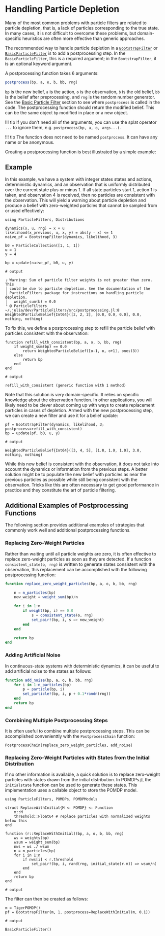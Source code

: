 # Handling Particle Depletion

Many of the most common problems with particle filters are related to particle depletion, that is, a lack of particles corresponding to the true state. In many cases, it is not difficult to overcome these problems, but domain-specific heuristics are often more effective than generic approaches.

The recommended way to handle particle depletion in a [`BootstrapFilter`](@ref) or [`BasicParticleFilter`](@ref) is to add a postprocessing step. In the `BasicParticleFilter`, this is a required argument; in the `BootstrapFilter`, it is an optional keyword argument.

A postprocessing function takes 6 arguments:
```julia
postprocess(bp, a, o, b, bb, rng)
```
`bp` is the new belief, `a` is the action, `o` is the observation, `b` is the old belief, `bb` is the belief after preprocessing, and `rng` is the random number generator. See the [Basic Particle Filter](@ref) section to see where `postprocess` is called in the code. The postprocessing function should return the modified belief. This can be the same object `bp` modified in place or a new object.

!!! tip
    If you don't need all of the arguments, you can use the splat operator `...` to ignore them, e.g. `postprocess(bp, a, o, args...)`.

!!! tip
    The function does not need to be named `postprocess`. It can have any name or be anonymous.

Creating a postprocessing function is best illustrated by a simple example:

## Example

In this example, we have a system with integer states states and actions, deterministic dynamics, and an observation that is uniformly distributed over the current state plus or minus 1. If all state particles start 1, action 1 is taken, and observation 4 is received, then no particles are consistent with the observation. This will yield a warning about particle depletion and produce a belief with zero-weighted particles that cannot be sampled from or used effectively: 

```jldoctest depletion
using ParticleFilters, Distributions

dynamics(x, u, rng) = x + u
likelihood(x_previous, u, x, y) = abs(y - x) <= 1
naive_pf = BootstrapFilter(dynamics, likelihood, 3)

b0 = ParticleCollection([1, 1, 1])
u = 1
y = 4

bp = update(naive_pf, b0, u, y)

# output

┌ Warning: Sum of particle filter weights is not greater than zero. This
│ could be due to particle depletion. See the documentation of the
│ ParticleFilters package for instructions on handling particle depletion.
│   weight_sum(b) = 0.0
└ @ ParticleFilters ~/.julia/dev/ParticleFilters/src/postprocessing.jl:8
WeightedParticleBelief{Int64}([2, 2, 2], [0.0, 0.0, 0.0], 0.0, nothing, nothing)

```

To fix this, we define a postprocessing step to refill the particle belief with particles consistent with the observation:

```jldoctest depletion; output=false
function refill_with_consistent(bp, a, o, b, bb, rng)
    if weight_sum(bp) == 0.0
        return WeightedParticleBelief([o-1, o, o+1], ones(3))
    else
        return bp
    end
end

# output

refill_with_consistent (generic function with 1 method)

```

Note that this solution is *very* domain-specific. It relies on specific knowledge about the observation function. In other applications, you will likely need to be clever about coming up with ways to create replacement particles in cases of depletion.
Armed with the new postprocessing step, we can create a new filter and use it for a belief update:

```jldoctest depletion
pf = BootstrapFilter(dynamics, likelihood, 3; postprocess=refill_with_consistent)
bp = update(pf, b0, u, y)

# output

WeightedParticleBelief{Int64}([3, 4, 5], [1.0, 1.0, 1.0], 3.0, nothing, nothing)
```

While this new belief is consistent with the observation, it does not take into account the dynamics or information from the previous steps. A better solution might be to populate the new belief with particles as near the previous particles as possible while still being consistent with the observation. Tricks like this are often necessary to get good performance in practice and they constitute the art of particle filtering.

## Additional Examples of Postprocessing Functions

The following section provides additional examples of strategies that commonly work well and additional postprocessing functions.

### Replacing Zero-Weight Particles

Rather than waiting until all particle weights are zero, it is often effective to replace zero-weight particles as soon as they are detected. If a function `consistent_state(o, rng)` is written to generate states consistent with the observation, this replacement can be accomplished with the following postprocessing function:

```julia
function replace_zero_weight_particles(bp, a, o, b, bb, rng)

    n = n_particles(bp)
    new_weight = weight_sum(bp)/n

    for i in 1:n
        if weight(bp, i) == 0.0
            s = consistent_state(o, rng)
            set_pair!(bp, i, s => new_weight)
        end
    end

    return bp
end
```

### Adding Artificial Noise

In continuous-state systems with deterministic dynamics, it can be useful to add artificial noise to the states as follows:

```julia
function add_noise(bp, a, o, b, bb, rng)
    for i in 1:n_particles(bp)
        p = particle(bp, i)
        set_particle!(bp, i, p + 0.1*randn(rng))
    end
    return bp
end
```

### Combining Multiple Postprocessing Steps

It is often useful to combine multiple postprocessing steps. This can be accomplished convenienttly with the `PostprocessChain` function:

```
PostprocessChain(replace_zero_weight_particles, add_noise)
```

### Replacing Zero-Weight Particles with States from the Initial Distribution

If no other information is available, a quick solution is to replace zero-weight particles with states drawn from the initial distribution. In POMDPs.jl, the `initialstate` function can be used to generate these states. This implementation uses a callable object to store the POMDP model.

```jldoctest replace_with_initial; output=false
using ParticleFilters, POMDPs, POMDPModels

struct ReplaceWithInitial{M <: POMDP} <: Function
    m::M
    threshold::Float64 # replace particles with normalized weights below this
end

function (r::ReplaceWithInitial)(bp, a, o, b, bb, rng)
    ws = weights(bp)
    wsum = weight_sum(bp)
    nws = ws ./ wsum
    n = n_particles(bp)
    for i in 1:n
        if nws[i] < r.threshold
            set_pair!(bp, i, rand(rng, initial_state(r.m)) => wsum/n)
        end
    end
    return bp
end

# output

```

The filter can then be created as follows:

```jldoctest replace_with_initial; output=false, filter=r"BasicParticleFilter.*"=>s"BasicParticleFilter"
m = TigerPOMDP()
pf = BootstrapFilter(m, 1, postprocess=ReplaceWithInitial(m, 0.1))

# output

BasicParticleFilter()
```
